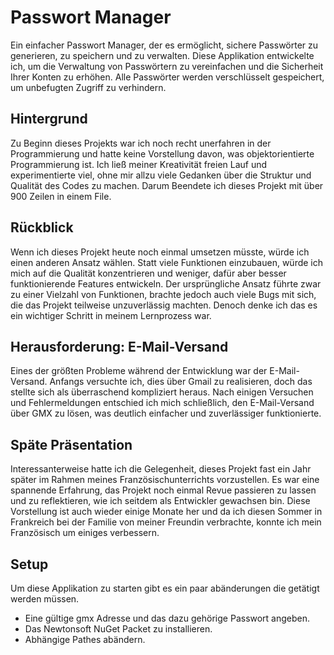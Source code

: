 # Passwort Manager

Ein einfacher Passwort Manager, der es ermöglicht, sichere Passwörter zu generieren, zu speichern und zu verwalten. Diese Applikation entwickelte ich, um die Verwaltung von Passwörtern zu vereinfachen und die Sicherheit Ihrer Konten zu erhöhen. Alle Passwörter werden verschlüsselt gespeichert, um unbefugten Zugriff zu verhindern.

## Hintergrund

Zu Beginn dieses Projekts war ich noch recht unerfahren in der Programmierung und hatte keine Vorstellung davon, was objektorientierte Programmierung ist. Ich ließ meiner Kreativität freien Lauf und experimentierte viel, ohne mir allzu viele Gedanken über die Struktur und Qualität des Codes zu machen. Darum Beendete ich dieses Projekt mit über 900 Zeilen in einem File.

## Rückblick

Wenn ich dieses Projekt heute noch einmal umsetzen müsste, würde ich einen anderen Ansatz wählen. Statt viele Funktionen einzubauen, würde ich mich auf die Qualität konzentrieren und weniger, dafür aber besser funktionierende Features entwickeln. Der ursprüngliche Ansatz führte zwar zu einer Vielzahl von Funktionen, brachte jedoch auch viele Bugs mit sich, die das Projekt teilweise unzuverlässig machten. Denoch denke ich das es ein wichtiger Schritt in meinem Lernprozess war.

## Herausforderung: E-Mail-Versand

Eines der größten Probleme während der Entwicklung war der E-Mail-Versand. Anfangs versuchte ich, dies über Gmail zu realisieren, doch das stellte sich als überraschend kompliziert heraus. Nach einigen Versuchen und Fehlermeldungen entschied ich mich schließlich, den E-Mail-Versand über GMX zu lösen, was deutlich einfacher und zuverlässiger funktionierte.

## Späte Präsentation

Interessanterweise hatte ich die Gelegenheit, dieses Projekt fast ein Jahr später im Rahmen meines Französischunterrichts vorzustellen. Es war eine spannende Erfahrung, das Projekt noch einmal Revue passieren zu lassen und zu reflektieren, wie ich seitdem als Entwickler gewachsen bin. Diese Vorstellung ist auch wieder einige Monate her und da ich diesen Sommer in Frankreich bei der Familie von meiner Freundin verbrachte, konnte ich mein Französisch um einiges verbessern.

## Setup

Um diese Applikation zu starten gibt es ein paar abänderungen die getätigt werden müssen.

- Eine gültige gmx Adresse und das dazu gehörige Passwort angeben.
- Das Newtonsoft NuGet Packet zu installieren.
- Abhängige Pathes abändern.

